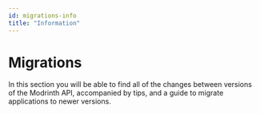 ```yaml
---
id: migrations-info
title: "Information"
---
```


# Migrations

In this section you will be able to find all of the changes between versions of the Modrinth API, accompanied by tips, and a guide to migrate applications to newer versions.